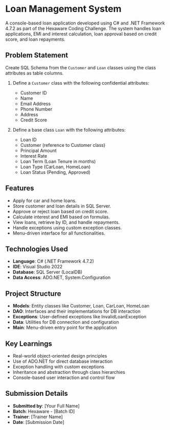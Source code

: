 
# Loan Management System

A console-based loan application developed using C# and .NET Framework 4.7.2 as part of the Hexaware Coding Challenge. The system handles loan applications, EMI and interest calculation, loan approval based on credit score, and loan repayments.

## Problem Statement

Create SQL Schema from the `Customer` and `Loan` classes using the class attributes as table columns.

1. Define a `Customer` class with the following confidential attributes:
   - Customer ID
   - Name
   - Email Address
   - Phone Number
   - Address
   - Credit Score

2. Define a base class `Loan` with the following attributes:
   - Loan ID
   - Customer (reference to Customer class)
   - Principal Amount
   - Interest Rate
   - Loan Term (Loan Tenure in months)
   - Loan Type (CarLoan, HomeLoan)
   - Loan Status (Pending, Approved)

## Features

- Apply for car and home loans.
- Store customer and loan details in SQL Server.
- Approve or reject loan based on credit score.
- Calculate interest and EMI based on formulas.
- View loans, retrieve by ID, and handle repayments.
- Handle exceptions using custom exception classes.
- Menu-driven interface for all functionalities.

## Technologies Used

- **Language**: C# (.NET Framework 4.7.2)
- **IDE**: Visual Studio 2022
- **Database**: SQL Server (LocalDB)
- **Data Access**: ADO.NET, System.Configuration

## Project Structure

- **Models**: Entity classes like Customer, Loan, CarLoan, HomeLoan
- **DAO**: Interfaces and their implementations for DB interaction
- **Exceptions**: User-defined exceptions like InvalidLoanException
- **Data**: Utilities for DB connection and configuration
- **Main**: Menu-driven entry point for the application

## Key Learnings

- Real-world object-oriented design principles
- Use of ADO.NET for direct database interaction
- Exception handling with custom exceptions
- Inheritance and abstraction through class hierarchies
- Console-based user interaction and control flow

## Submission Details

- **Submitted by**: [Your Full Name]
- **Batch**: Hexaware - [Batch ID]
- **Trainer**: [Trainer Name]
- **Date**: [Submission Date]